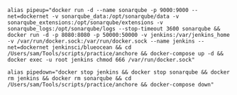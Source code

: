 ```alias pipeup="docker run -d --name sonarqube -p 9000:9000 --net=dockernet -v sonarqube_data:/opt/sonarqube/data -v sonarqube_extensions:/opt/sonarqube/extensions -v sonarqube_logs:/opt/sonarqube/logs --stop-timeout 3600 sonarqube && docker run -d -p 8080:8080 -p 50000:50000 -v jenkins:/var/jenkins_home -v /var/run/docker.sock:/var/run/docker.sock --name jenkins --net=dockernet jenkinsci/blueocean && cd /Users/sam/Tools/scripts/practice/anchore && docker-compose up -d && docker exec -u root jenkins chmod 666 /var/run/docker.sock"```

```alias pipedown="docker stop jenkins && docker stop sonarqube && docker rm jenkins && docker rm sonarqube && cd /Users/sam/Tools/scripts/practice/anchore && docker-compose down"```

